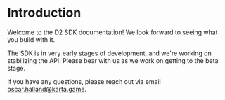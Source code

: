 # Introduction

Welcome to the D2 SDK documentation! We look forward to seeing what you build with it.

The SDK is in very early stages of development, and we're working on stabilizing the API. Please bear with us as we work on getting to the beta stage. 

If you have any questions, please reach out via email [oscar.halland@karta.game](mailto:oscar.halland@karta.game).